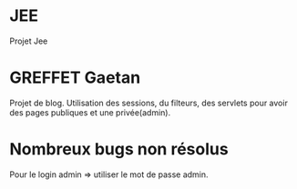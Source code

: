 # JEE
Projet Jee
# GREFFET Gaetan
Projet de blog.
Utilisation des sessions, du filteurs, des servlets pour avoir des pages publiques
et une privée(admin).
# Nombreux bugs non résolus
Pour le login admin => utiliser le mot de passe admin.
